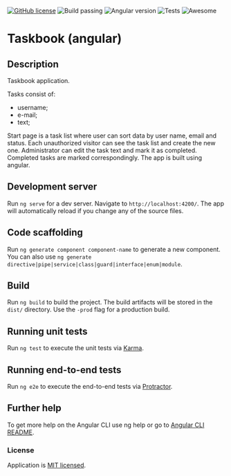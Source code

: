 [![GitHub license](https://img.shields.io/badge/license-MIT-blue.svg)](./LICENSE) ![Build passing](https://img.shields.io/badge/build-passing-brightgreen) ![Angular version](https://img.shields.io/badge/angular-5.2-brightgreen)
![Tests](https://img.shields.io/badge/tests-14%20passed%2C%200%20failed-brightgreen) ![Awesome](https://camo.githubusercontent.com/fef0a78bf2b1b477ba227914e3eff273d9b9713d/68747470733a2f2f696d672e736869656c64732e696f2f62616467652f617765736f6d652533462d796573212d627269676874677265656e2e737667)

# Taskbook (angular)

## Description

Taskbook application.

Tasks consist of:
- username;
- e-mail;
- text;

Start page is a task list where user can sort data by user name, email and status. Each unauthorized visitor can see the task list and create the new one. Administrator can edit the task text and mark it as completed. Completed tasks are marked correspondingly. 
The app is built using angular.

## Development server

Run `ng serve` for a dev server. Navigate to `http://localhost:4200/`. The app will automatically reload if you change any of the source files.

## Code scaffolding

Run `ng generate component component-name` to generate a new component. You can also use `ng generate directive|pipe|service|class|guard|interface|enum|module`.

## Build

Run `ng build` to build the project. The build artifacts will be stored in the `dist/` directory. Use the `-prod` flag for a production build.

## Running unit tests

Run `ng test` to execute the unit tests via [Karma](https://karma-runner.github.io).

## Running end-to-end tests

Run `ng e2e` to execute the end-to-end tests via [Protractor](http://www.protractortest.org/).

## Further help

To get more help on the Angular CLI use ng help or go to [Angular CLI README](https://github.com/angular/angular-cli/blob/master/README.md).

### License

Application is [MIT licensed](./LICENSE).

